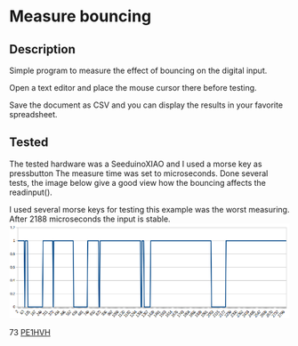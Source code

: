 Measure bouncing
================

Description
---------------

Simple program to measure the effect of bouncing on the digital input.
   
Open a text editor and place the mouse cursor there before testing.

Save the document as CSV and you can display the results in your favorite spreadsheet.

  
Tested
---------------

The tested hardware was a SeeduinoXIAO and I used a morse key as pressbutton
The measure time was set to microseconds.
Done several tests, the image below give a good view how the bouncing affects the readinput().

I used several morse keys for testing this example was the worst measuring.
After 2188 microseconds the input is stable.
![Measure 1](testresults/measure_1.png)


73 [PE1HVH ](https://www.pe1hvh.nl)

